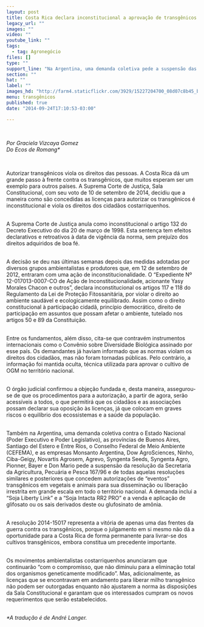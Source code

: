 ```yaml
---
layout: post
title: Costa Rica declara inconstitucional a aprovação de transgênicos
legacy_url: ""
images: ""
video: ""
youtube_link: ""
tags:
  - tag: Agronegócio
files: []
type: ""
support_line: "Na Argentina, uma demanda coletiva pede a suspensão das resoluções similares e posteriores que concedem autorizações de “eventos” transgênicos."
section: ""
hat: ""
label: ""
images_hd: "http://farm4.staticflickr.com/3929/15227204700_08d07c8b45_b.jpg"
menu: transgênicos
published: true
date: "2014-09-24T17:10:53-03:00"

---
```

<p>&nbsp;</p>

<p><em>Por Graciela Vizcaya Gomez<br />
Do Ecos de Romang*</em></p>

<p>&nbsp;</p>

<p>Autorizar transg&ecirc;nicos viola os direitos das pessoas. A Costa Rica d&aacute; um grande passo &agrave; frente contra os transg&ecirc;nicos, que muitos esperam ser um exemplo para outros pa&iacute;ses. A Suprema Corte de Justi&ccedil;a, Sala Constitucional, com seu voto de 10 de setembro de 2014, decidiu que a maneira como s&atilde;o concedidas as licen&ccedil;as para autorizar os transg&ecirc;nicos &eacute; inconstitucional e viola os direitos dos cidad&atilde;os costarriquenhos.</p>

<p><br />
A Suprema Corte de Justi&ccedil;a anula como inconstitucional o artigo 132 do Decreto Executivo do dia 20 de mar&ccedil;o de 1998. Esta senten&ccedil;a tem efeitos declarativos e retroativos &agrave; data de vig&ecirc;ncia da norma, sem preju&iacute;zo dos direitos adquiridos de boa f&eacute;.</p>

<p><br />
A decis&atilde;o se deu nas &uacute;ltimas semanas depois das medidas adotadas por diversos grupos ambientalistas e produtores que, em 12 de setembro de 2012, entraram com uma a&ccedil;&atilde;o de inconstitucionalidade. O &ldquo;Expediente N&ordm; 12-017013-0007-CO de A&ccedil;&atilde;o de Inconstitucionalidade, acionante Yasy Morales Chacon e outros&rdquo;, declara inconstitucional os artigos 117 e 118 do Regulamento da Lei de Prote&ccedil;&atilde;o Fitossanit&aacute;ria, por violar o direito ao ambiente saud&aacute;vel e ecologicamente equilibrado. Assim como o direito constitucional &agrave; participa&ccedil;&atilde;o cidad&atilde;, princ&iacute;pio democr&aacute;tico, direito de participa&ccedil;&atilde;o em assuntos que possam afetar o ambiente, tutelado nos artigos 50 e 89 da Constitui&ccedil;&atilde;o.</p>

<p><br />
Entre os fundamentos, al&eacute;m disso, cita-se que contrav&eacute;m instrumentos internacionais como o Conv&ecirc;nio sobre Diversidade Biol&oacute;gica assinado por esse pa&iacute;s. Os demandantes j&aacute; haviam informado que as normas violam os direitos dos cidad&atilde;os, mas n&atilde;o foram tornadas p&uacute;blicas. Pelo contr&aacute;rio, a informa&ccedil;&atilde;o foi mantida oculta, t&eacute;cnica utilizada para aprovar o cultivo de OGM no territ&oacute;rio nacional.</p>

<p><br />
O &oacute;rg&atilde;o judicial confirmou a obje&ccedil;&atilde;o fundada e, desta maneira, assegurou-se de que os procedimentos para a autoriza&ccedil;&atilde;o, a partir de agora, ser&atilde;o acess&iacute;veis a todos, o que permitir&aacute; que os cidad&atilde;os e as associa&ccedil;&otilde;es possam declarar sua oposi&ccedil;&atilde;o &agrave;s licen&ccedil;as, j&aacute; que colocam em graves riscos o equil&iacute;brio dos ecossistemas e a sa&uacute;de da popula&ccedil;&atilde;o.</p>

<p><br />
Tamb&eacute;m na Argentina,&nbsp;uma demanda coletiva contra o Estado Nacional (Poder Executivo e Poder Legislativo), as prov&iacute;ncias de Buenos Aires, Santiago del Estero e Entre R&iacute;os, o Conselho Federal de Meio Ambiente (CEFEMA), e as empresas Monsanto Argentina, Dow AgroSciences, Ninho, Ciba-Geigy, Novartis Agrosem, Agrevo, Syngenta Seeds, Syngenta Agro, Pionner, Bayer e Don Mario pede a suspens&atilde;o da resolu&ccedil;&atilde;o da Secretaria da Agricultura, Pecu&aacute;ria e Pesca 167/96 e de todas aquelas resolu&ccedil;&otilde;es similares e posteriores que concedem autoriza&ccedil;&otilde;es de &ldquo;eventos&rdquo; transg&ecirc;nicos em vegetais e animais para sua dissemina&ccedil;&atilde;o ou libera&ccedil;&atilde;o irrestrita em grande escala em todo o territ&oacute;rio nacional. A demanda inclui a &ldquo;Soja Liberty Link&rdquo; e a &ldquo;Soja Intacta RR2 PRO&rdquo; e a venda e aplica&ccedil;&atilde;o de glifosato ou os sais derivados deste ou glufosinato de am&ocirc;nia.</p>

<p><br />
A resolu&ccedil;&atilde;o 2014-15017 representa a vit&oacute;ria de apenas uma das frentes da guerra contra os transg&ecirc;nicos, porque o julgamento em si mesmo n&atilde;o d&aacute; a oportunidade para a Costa Rica de forma permanente para livrar-se dos cultivos transg&ecirc;nicos, embora constitua um precedente importante.</p>

<p><br />
Os movimentos ambientalistas costarriquenhos anunciaram que continuar&atilde;o &ldquo;com o compromisso, que n&atilde;o diminuiu para a elimina&ccedil;&atilde;o total dos organismos geneticamente modificado&rdquo;. Mas, adicionalmente, as licen&ccedil;as que se encontravam em andamento para liberar milho transg&ecirc;nico n&atilde;o podem ser outorgadas enquanto n&atilde;o ajustarem a norma &agrave;s disposi&ccedil;&otilde;es da Sala Constitucional e garantam que os interessados cumpram os novos requerimentos que ser&atilde;o estabelecidos.</p>

<p><br />
<em>*A tradu&ccedil;&atilde;o &eacute; de Andr&eacute; Langer.</em></p>
